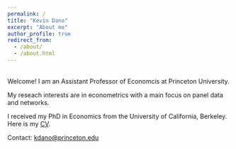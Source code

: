 ```yaml
---
permalink: /
title: "Kevin Dano"
excerpt: "About me"
author_profile: true
redirect_from: 
  - /about/
  - /about.html
---
```


<br />
Welcome! I am an Assistant Professor of Economcis at Princeton University. 

My reseach interests are in econometrics with a main focus on panel data and networks. 

I received my PhD in Economics from the University of California, Berkeley. Here is my [CV](files/CV_Kevin_DANO.pdf).

Contact: kdano@princeton.edu 


